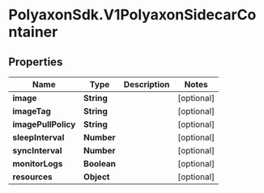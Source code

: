 # PolyaxonSdk.V1PolyaxonSidecarContainer

## Properties

Name | Type | Description | Notes
------------ | ------------- | ------------- | -------------
**image** | **String** |  | [optional] 
**imageTag** | **String** |  | [optional] 
**imagePullPolicy** | **String** |  | [optional] 
**sleepInterval** | **Number** |  | [optional] 
**syncInterval** | **Number** |  | [optional] 
**monitorLogs** | **Boolean** |  | [optional] 
**resources** | **Object** |  | [optional] 


